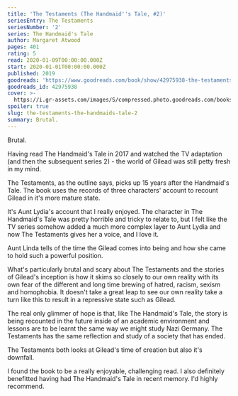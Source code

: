 ```yaml
---
title: 'The Testaments (The Handmaid''s Tale, #2)'
seriesEntry: The Testaments
seriesNumber: '2'
series: The Handmaid's Tale
author: Margaret Atwood
pages: 401
rating: 5
read: 2020-01-09T00:00:00.000Z
start: 2020-01-01T00:00:00.000Z
published: 2019
goodreads: 'https://www.goodreads.com/book/show/42975938-the-testaments'
goodreads_id: 42975938
cover: >-
  https://i.gr-assets.com/images/S/compressed.photo.goodreads.com/books/1548966331l/42975938._SX315_.jpg
spoiler: true
slug: the-testaments-the-handmaids-tale-2
summary: Brutal.
---
```

Brutal.  
  
Having read The Handmaid's Tale in 2017 and watched the TV adaptation (and then the subsequent series 2) - the world of Gilead was still petty fresh in my mind.  
  
The Testaments, as the outline says, picks up 15 years after the Handmaid's Tale. The book uses the records of three characters' account to recount Gilead in it's more mature state.  
  
It's Aunt Lydia's account that I really enjoyed. The character in The Handmaid's Tale was pretty horrible and tricky to relate to, but I felt like the TV series somehow added a much more complex layer to Aunt Lydia and now The Testaments gives her a voice, and I love it.  
  
Aunt Linda tells of the time the Gilead comes into being and how she came to hold such a powerful position.  
  
What's particularly brutal and scary about The Testaments and the stories of Gilead's inception is how it skims so closely to our own reality with its own fear of the different and long time brewing of hatred, racism, sexism and homophobia. It doesn't take a great leap to see our own reality take a turn like this to result in a repressive state such as Gilead.  
  
The real only glimmer of hope is that, like The Handmaid's Tale, the story is being recounted in the future inside of an academic environment and lessons are to be learnt the same way we might study Nazi Germany. The Testaments has the same reflection and study of a society that has ended.  
  
The Testaments both looks at Gilead's time of creation but also it's downfall.  
  
I found the book to be a really enjoyable, challenging read. I also definitely benefitted having had The Handmaid's Tale in recent memory. I'd highly recommend.
